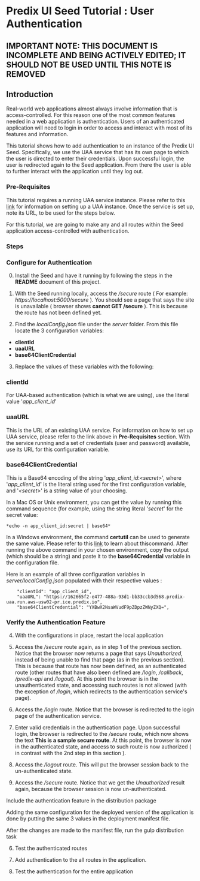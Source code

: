 # Predix UI Seed Tutorial : User Authentication

## IMPORTANT NOTE: THIS DOCUMENT IS INCOMPLETE AND BEING ACTIVELY EDITED; IT SHOULD NOT BE USED UNTIL THIS NOTE IS REMOVED

## Introduction
Real-world web applications almost always involve information that is access-controlled.  For this reason one of the most common features needed in a web application is authentication.  Users of an authenticated application will need to login in order to access and interact with most of its features and information.

This tutorial shows how to add authentication to an instance of the Predix UI Seed.  Specifically, we use the UAA service that has its own page to which the user is directed to enter their credentials.  Upon successful login, the user is redirected again to the Seed application.  From there the user is able to further interact with the application until they log out.

### Pre-Requisites
This tutorial requires a running UAA service instance.  Please refer to this [link]() for information on setting up a UAA instance.  Once the service is set up, note its URL, to be used for the steps below.

For this tutorial, we are going to make any and all routes within the Seed application access-controlled with authentication.

### Steps
### Configure for Authentication
0. Install the Seed and have it running by following the steps in the **README** document of this project.
1. With the Seed running locally, access the */secure* route ( For example: *https://localhost:5000/secure* ).  You should see a page that says the site is unavailable ( browser shows **cannot GET /secure** ).  This is because the route has not been defined yet.

2. Find the *localConfig.json* file under the *server* folder.  From this file locate the 3 configuration variables:
  - **clientId**
  - **uaaURL**
  - **base64ClientCredential**
3. Replace the values of these variables with the following:

  ### clientId
  For UAA-based authentication (which is what we are using), use the literal value '*app_client_id*'
  
  ### uaaURL
  This is the URL of an existing UAA service.  For information on how to set up UAA service, please refer to the link above in **Pre-Requisites** section.  With the service running and a set of credentials (user and password) available, use its URL for this configuration variable.
  
  ### base64ClientCredential
  This is a Base64 encoding of the string '*app_client_id*:*\<secret\>*', where '*app_client_id*' is the literal string used for the first configuration variable, and '*\<secret\>*' is a string value of your choosing.  
  
  In a Mac OS or Unix environment, you can get the value by running this command sequence (for example, using the string literal '*secret*' for the secret value:

    *echo -n app_client_id:secret | base64*

  In a Windows environment, the command **certutil** can be used to generate the same value.  Please refer to this [link](https://technet.microsoft.com/en-us/library/cc732443\(v=ws.11\).aspx) to learn about thiscommand.
  After running the above command in your chosen environment, copy the output (which should be a string) and paste it to the **base64Credential** variable in the configuration file.

  Here is an example of all three configuration variables in *server/localConfig.json* populated with their respective values :
  
```
    "clientId": "app_client_id",
    "uaaURL": "https://162665f2-e477-488a-93d1-bb33ccb3d568.predix-uaa.run.aws-usw02-pr.ice.predix.io",
    "base64ClientCredential": "YXBwX2NsaWVudF9pZDpzZWNyZXQ=",
```

### Verify the Authentication Feature
4. With the configurations in place, restart the local application


5. Access the */secure* route again, as in step 1 of the previous section.  Notice that the browser now returns a page that says  *Unauthorized*, instead of being unable to find that page (as in the previous section).  This is because that route has now been defined, as an authenticated route (other routes that have also been defined are */login*, */callback*, */predix-api* and */logout*).  At this point the browser is in the unauthenticated state, and accessing such routes is not allowed (with the exception of */login*, which redirects to the authentication service's page).

6. Access the */login* route.  Notice that the browser is redirected to the login page of the authentication service.

7. Enter valid credentials in the authentication page.  Upon successful login, the browser is redirected to the */secure* route, which now shows the text **This is a sample secure route**.  At this point, the browser is now in the authenticated state, and access to such route is now authorized ( in contrast with the 2nd step in this section ).

8. Access the */logout* route.  This will put the browser session back to the un-authenticated state.

9. Access the */secure* route.  Notice that we get the *Unauthorized* result again, because the browser session is now un-authenticated.


Include the authentication feature in the distribution package

  Adding the same configuration for the deployed version of the application is done by putting the same 3 values in the deployment manifest file.
  
  After the changes are made to the manifest file, run the gulp distribution task
  
6. Test the authenticated routes

7. Add authentication to the all routes in the application.

8. Test the authentication for the entire application

